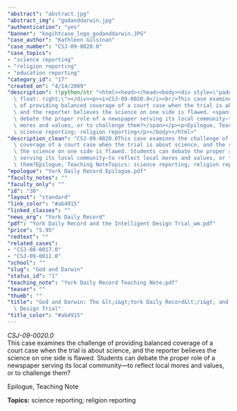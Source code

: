 ```yaml
---
"abstract": "abstract.jpg"
"abstract_img": "godanddarwin.jpg"
"authentication": "yes"
"banner": "kngihtcase_logo_godanddarwin.JPG"
"case_author": "Kathleen Gilsinan"
"case_number": "CSJ-09-0020.0"
"case_topics":
- "science reporting"
- "religion reporting"
- "education reporting"
"category_id": "17"
"created_on": "4/14/2009"
"description": !!python/str "<html><head></head><body><div style=\"padding: 10px;\
  \ float: right;\"></div><p><i>CSJ-09-0020.0</i><br/>This case examines the challenge\
  \ of providing balanced coverage of a court case when the trial is about science,\
  \ and the reporter believes the science on one side is flawed. <span>Students can\
  \ debate the proper role of a newspaper serving its local community—to reflect local\
  \ mores and values, or to challenge them?</span></p><p>Epilogue, Teaching Note</p><p><b>Topics:</b>\
  \ science reporting; religion reporting</p></body></html>"
"description_clean": "CSJ-09-0020.0This case examines the challenge of providing balanced\
  \ coverage of a court case when the trial is about science, and the reporter believes\
  \ the science on one side is flawed. Students can debate the proper role of a newspaper\
  \ serving its local community—to reflect local mores and values, or to challenge\
  \ them?Epilogue, Teaching NoteTopics: science reporting; religion reporting"
"epologue": "York Daily Record Epilogue.pdf"
"faculty_notes": ""
"faculty_only": ""
"id": "30"
"layout": "standard"
"link_color": "#ab4915"
"linked_classes": ""
"news_org": "York Daily Record"
"pdf": "York Daily Record and the Intelligent Design Trial_wm.pdf"
"price": "5.95"
"redtext": ""
"related_cases":
- "CSJ-08-0017.0"
- "CSJ-09-0011.0"
"school": ""
"slug": "God and Darwin"
"status_id": "1"
"teaching_note": "York Daily Record Teaching Note.pdf"
"teaser": ""
"thumb": ""
"title": "God and Darwin: The &lt;i&gt;York Daily Record&lt;/i&gt; and the Intelligent\
  \ Design Trial"
"title_color": "#ab4915"
---
```

<html><head></head><body><div style="padding: 10px; float: right;"></div><p><i>CSJ-09-0020.0</i><br/>This case examines the challenge of providing balanced coverage of a court case when the trial is about science, and the reporter believes the science on one side is flawed. <span>Students can debate the proper role of a newspaper serving its local community—to reflect local mores and values, or to challenge them?</span></p><p>Epilogue, Teaching Note</p><p><b>Topics:</b> science reporting; religion reporting</p></body></html>
